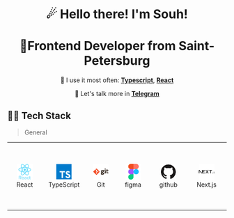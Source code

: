 <h1 align="center">☄  Hello there! I'm Souh!</h1>

<h1 align="center">🗻Frontend Developer from Saint-Petersburg</h1>
<p align="center">
🔮 I use it most often: 
<a href="https://www.typescriptlang.org/" target="_blank"><b>Typescript</b></a>,
<a href="https://react.dev/" target="_blank"><b>React</b></a>
</p>

<p align="center">
🌌 Let's talk more in  
<a href="https://t.me/souhhhh" target="_blank"><b>Telegram</b></a>
</p>

 
## 🐱‍👤 Tech Stack

> General
<table width='100%'>
  <tr>
    <td align="center" width="110" height="150">
      <a href="#souh">
        <img src="https://github.com/devicons/devicon/blob/master/icons/react/react-original-wordmark.svg" width="36" height="36" alt="javascript" />
      </a>
      <br>React
    </td>
    <td align="center" width="110" height="90">
      <a href="#souh">
        <img src="https://github.com/devicons/devicon/blob/master/icons/typescript/typescript-original.svg" width="36" height="36" alt="typescript" />
      </a>
      <br>TypeScript
    </td>
        <td align="center" width="110" height="90">
      <a href="#souh">
        <img src="https://github.com/devicons/devicon/blob/master/icons/git/git-original-wordmark.svg" width="36" height="36" alt="Html5" />
      </a>
      <br>Git
    </td>
    <td align="center" width="110" height="90">
      <a href="#souh" >
        <img src="https://raw.githubusercontent.com/devicons/devicon/1119b9f84c0290e0f0b38982099a2bd027a48bf1/icons/figma/figma-original.svg" width="36" height="36" alt="figma" />
      </a>
      <br>figma
    </td>
     <td align="center" width="110" height="90"> 
      <a href="#souh" >
        <img src="https://github.com/devicons/devicon/blob/master/icons/github/github-original.svg" width="36" height="36" alt="github" />
      </a>
      <br>github
    </td>
   <td align="center" width="130" height="110"> 
      <a href="#souh" >
        <img src="https://github.com/devicons/devicon/blob/master/icons/nextjs/nextjs-original-wordmark.svg" width="36" height="36" alt="github" />
      </a>
      <br>Next.js
   </td>  
  </tr> 
</table>
